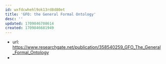 ```yaml
---
id: wxfdcwhehl9ok13rd8d80et
title: 'GFO: the General Formal Ontology'
desc: ''
updated: 1709846708614
created: 1709846681949
---
```


- url: https://www.researchgate.net/publication/358540259_GFO_The_General_Formal_Ontology
- 